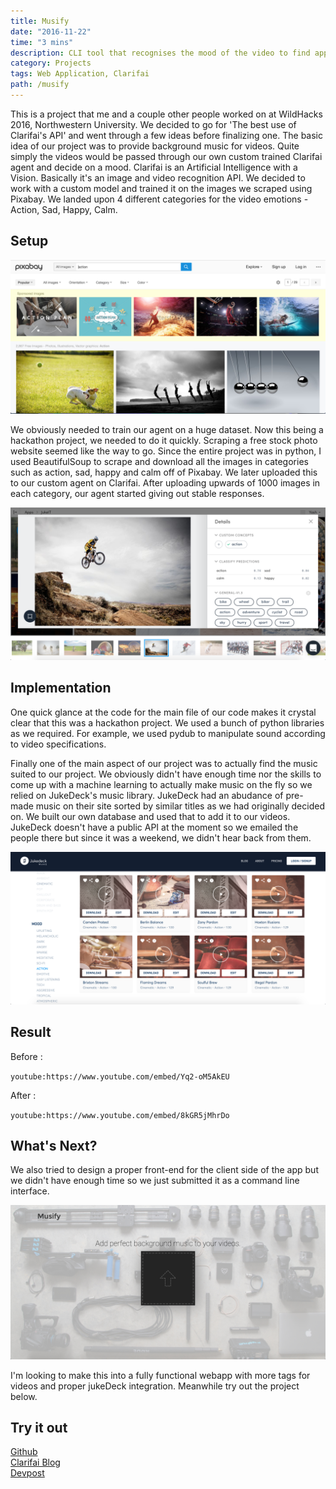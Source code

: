 ```yaml
---
title: Musify
date: "2016-11-22"
time: "3 mins"
description: CLI tool that recognises the mood of the video to find appropriate background score.
category: Projects
tags: Web Application, Clarifai
path: /musify
---
```


This is a project that me and a couple other people worked on at WildHacks 2016, Northwestern University. We decided to go for 'The best use of Clarifai's API' and went through a few ideas before finalizing one. The basic idea of our project was to provide background music for videos. Quite simply the videos would be passed through our own custom trained Clarifai agent and decide on a mood. Clarifai is an Artificial Intelligence with a Vision. Basically it's an image and video recognition API. We decided to work with a custom model and trained it on the images we scraped using Pixabay. We landed upon 4 different categories for the video emotions - Action, Sad, Happy, Calm.

## Setup

![Pixabay](./image1.png)

We obviously needed to train our agent on a huge dataset. Now this being a hackathon project, we needed to do it quickly. Scraping a free stock photo website seemed like the way to go. Since the entire project was in python, I used BeautifulSoup to scrape and download all the images in categories such as action, sad, happy and calm off of Pixabay. We later uploaded this to our custom agent on Clarifai. After uploading upwards of 1000 images in each category, our agent started giving out stable responses.

![Clarifai](./image2.png)

## Implementation

One quick glance at the code for the main file of our code makes it crystal clear that this was a hackathon project. We used a bunch of python libraries as we required. For example, we used pydub to manipulate sound according to video specifications.

Finally one of the main aspect of our project was to actually find the music suited to our project. We obviously didn't have enough time nor the skills to come up with a machine learning to actually make music on the fly so we relied on JukeDeck's music library. JukeDeck had an abudance of pre-made music on their site sorted by similar titles as we had originally decided on. We built our own database and used that to add it to our videos. JukeDeck doesn't have a public API at the moment so we emailed the people there but since it was a weekend, we didn't hear back from them.

![Jukedeck](./image3.png)

## Result

Before :

`youtube:https://www.youtube.com/embed/Yq2-oM5AkEU`

After :

`youtube:https://www.youtube.com/embed/8kGR5jMhrDo`

## What's Next?

We also tried to design a proper front-end for the client side of the app but we didn't have enough time so we just submitted it as a command line interface.

![Frontend](./image4.png)

I'm looking to make this into a fully functional webapp with more tags for videos and proper jukeDeck integration. Meanwhile try out the project below.

## Try it out

[Github](https://github.com/yagrawl/wildhacks2016)  
[Clarifai Blog](http://blog.clarifai.com/clarifai-featured-hack-musify-finds-the-perfect-background-music-for-your-videos/)  
[Devpost](https://devpost.com/software/musify-gr1zj6)  

